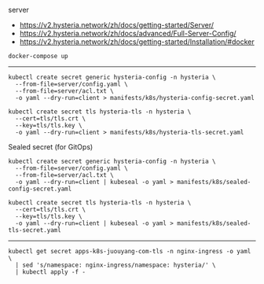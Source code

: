 server

* https://v2.hysteria.network/zh/docs/getting-started/Server/
* https://v2.hysteria.network/zh/docs/advanced/Full-Server-Config/
* https://v2.hysteria.network/zh/docs/getting-started/Installation/#docker


```
docker-compose up
```

---

```
kubectl create secret generic hysteria-config -n hysteria \
  --from-file=server/config.yaml \
  --from-file=server/acl.txt \
  -o yaml --dry-run=client > manifests/k8s/hysteria-config-secret.yaml

kubectl create secret tls hysteria-tls -n hysteria \
  --cert=tls/tls.crt \
  --key=tls/tls.key \
  -o yaml --dry-run=client > manifests/k8s/hysteria-tls-secret.yaml
```

Sealed secret (for GitOps)
```
kubectl create secret generic hysteria-config -n hysteria \
  --from-file=server/config.yaml \
  --from-file=server/acl.txt \
  -o yaml --dry-run=client | kubeseal -o yaml > manifests/k8s/sealed-config-secret.yaml

kubectl create secret tls hysteria-tls -n hysteria \
  --cert=tls/tls.crt \
  --key=tls/tls.key \
  -o yaml --dry-run=client | kubeseal -o yaml > manifests/k8s/sealed-tls-secret.yaml
```

---

```
kubectl get secret apps-k8s-juouyang-com-tls -n nginx-ingress -o yaml \
  | sed 's/namespace: nginx-ingress/namespace: hysteria/' \
  | kubectl apply -f -
```